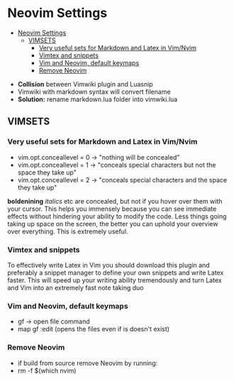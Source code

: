 # Neovim Settings 

<!--toc:start-->
- [Neovim Settings](#neovim-settings)
  - [VIMSETS](#vimsets)
    - [Very useful sets for Markdown and Latex in Vim/Nvim](#very-useful-sets-for-markdown-and-latex-in-vimnvim)
    - [Vimtex and snippets](#vimtex-and-snippets)
    - [Vim and Neovim, default keymaps](#vim-and-neovim-default-keymaps)
    - [Remove Neovim](#remove-neovim)
<!--toc:end-->

- **Collision** between Vimwiki plugin and Luasnip
- Vimwiki with markdown syntax will convert filename
- **Solution:** rename markdown.lua folder into vimwiki.lua
 
## VIMSETS

### Very useful sets for Markdown and Latex in Vim/Nvim

- vim.opt.conceallevel = 0 -> "nothing will be concealed"
- vim.opt.conceallevel = 1 -> "conceals special characters but not the space they take up"
- vim.opt.conceallevel = 2 -> "conceals special characters and the space they take up"

**boldenining** _italics_ etc are concealed, but not if you hover over them with your cursor.
This helps you immensely because you can see immediate effects without hindering your
ability to modify the code. Less things going taking up space on the screen, the better
you can uphold your overview over everything. This is extremely useful.

### Vimtex and snippets

To effectively write Latex in Vim you should download this plugin and preferably a snippet
manager to define your own snippets and write Latex faster. This will speed up your writing
ability tremendously and turn Latex and Vim into an extremely fast note taking duo

### Vim and Neovim, default keymaps

- gf -> open file command
- map gf :edit <cedit><cr> (opens the files even if is doesn't exist)

### Remove Neovim 

- if build from source remove Neovim by running:
- rm -f $(which nvim)
